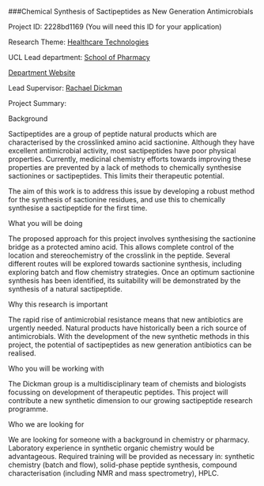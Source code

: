 ###Chemical Synthesis of Sactipeptides as New Generation Antimicrobials

Project ID: 2228bd1169
(You will need this ID for your application)

Research Theme: [Healthcare Technologies](../themes/healthcare-technologies.md)

UCL Lead department: [School of Pharmacy](../departments/school-of-pharmacy.md)

[Department Website](https://www.ucl.ac.uk/pharmacy)

Lead Supervisor: [Rachael Dickman](https://iris.ucl.ac.uk/iris/browse/profile?upi=DICKM57)

Project Summary:

Background
 
 Sactipeptides are a group of peptide natural products which are characterised by the crosslinked amino acid sactionine. Although they have excellent antimicrobial activity, most sactipeptides have poor physical properties. Currently, medicinal chemistry efforts towards improving these properties are prevented by a lack of methods to chemically synthesise sactionines or sactipeptides. This limits their therapeutic potential.
 
 The aim of this work is to address this issue by developing a robust method for the synthesis of sactionine residues, and use this to chemically synthesise a sactipeptide for the first time.
 
 What you will be doing
 
 The proposed approach for this project involves synthesising the sactionine bridge as a protected amino acid. This allows complete control of the location and stereochemistry of the crosslink in the peptide. Several different routes will be explored towards sactionine synthesis, including exploring batch and flow chemistry strategies. Once an optimum sactionine synthesis has been identified, its suitability will be demonstrated by the synthesis of a natural sactipeptide.
 
 Why this research is important
 
 The rapid rise of antimicrobial resistance means that new antibiotics are urgently needed. Natural products have historically been a rich source of antimicrobials. With the development of the new synthetic methods in this project, the potential of sactipeptides as new generation antibiotics can be realised.
 
 Who you will be working with
 
 The Dickman group is a multidisciplinary team of chemists and biologists focussing on development of therapeutic peptides. This project will contribute a new synthetic dimension to our growing sactipeptide research programme. 
 
 Who we are looking for
 
 We are looking for someone with a background in chemistry or pharmacy. Laboratory experience in synthetic organic chemistry would be advantageous. Required training will be provided as necessary in: synthetic chemistry (batch and flow), solid-phase peptide synthesis, compound characterisation (including NMR and mass spectrometry), HPLC.